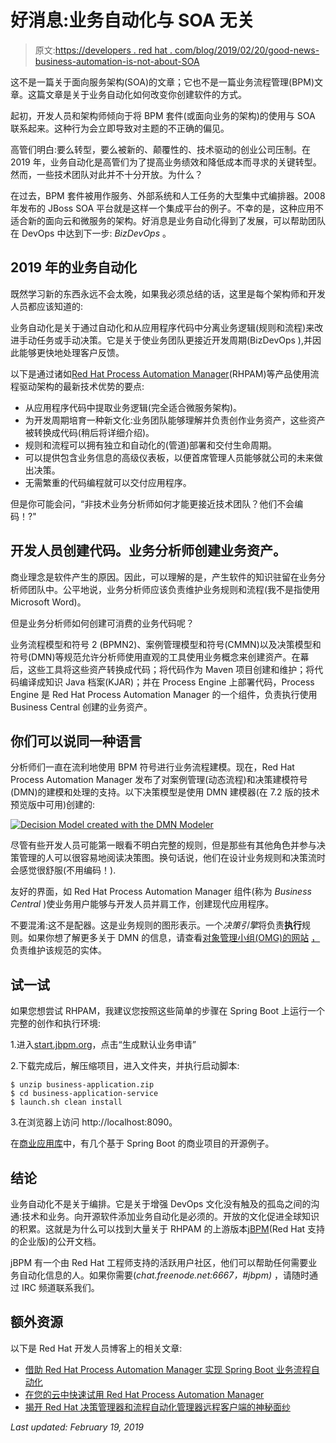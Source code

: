 # 好消息:业务自动化与 SOA 无关

> 原文:[https://developers . red hat . com/blog/2019/02/20/good-news-business-automation-is-not-about-SOA](https://developers.redhat.com/blog/2019/02/20/good-news-business-automation-is-not-about-soa)

这不是一篇关于面向服务架构(SOA)的文章；它也不是一篇业务流程管理(BPM)文章。这篇文章是关于业务自动化如何改变你创建软件的方式。

起初，开发人员和架构师倾向于将 BPM 套件(或面向业务的架构)的使用与 SOA 联系起来。这种行为会立即导致对主题的不正确的偏见。

高管们明白:要么转型，要么被新的、颠覆性的、技术驱动的创业公司压制。在 2019 年，业务自动化是高管们为了提高业务绩效和降低成本而寻求的关键转型。然而，一些技术团队对此并不十分开放。为什么？

在过去，BPM 套件被用作服务、外部系统和人工任务的大型集中式编排器。2008 年发布的 JBoss SOA 平台就是这样一个集成平台的例子。不幸的是，这种应用不适合新的面向云和微服务的架构。好消息是业务自动化得到了发展，可以帮助团队在 DevOps 中达到下一步: *BizDevOps* 。

## 2019 年的业务自动化

既然学习新的东西永远不会太晚，如果我必须总结的话，这里是每个架构师和开发人员都应该知道的:

业务自动化是关于通过自动化和从应用程序代码中分离业务逻辑(规则和流程)来改进手动任务或手动决策。它是关于使业务团队更接近开发周期(BizDevOps ),并因此能够更快地处理客户反馈。

以下是通过诸如[Red Hat Process Automation Manager](https://developers.redhat.com/products/rhpam/overview/)(RHPAM)等产品使用流程驱动架构的最新技术优势的要点:

*   从应用程序代码中提取业务逻辑(完全适合微服务架构)。
*   为开发周期培育一种新文化:业务团队能够理解并负责创作业务资产，这些资产被转换成代码(稍后将详细介绍)。
*   规则和流程可以拥有独立和自动化的(管道)部署和交付生命周期。
*   可以提供包含业务信息的高级仪表板，以便首席管理人员能够就公司的未来做出决策。
*   无需繁重的代码编程就可以交付应用程序。

但是你可能会问，“非技术业务分析师如何才能更接近技术团队？他们不会编码！?"

## 开发人员创建代码。业务分析师创建业务资产。

商业理念是软件产生的原因。因此，可以理解的是，产生软件的知识驻留在业务分析师团队中。公平地说，业务分析师应该负责维护业务规则和流程(我不是指使用 Microsoft Word)。

但是业务分析师如何创建可消费的业务代码呢？

业务流程模型和符号 2 (BPMN2)、案例管理模型和符号(CMMN)以及决策模型和符号(DMN)等规范允许分析师使用直观的工具使用业务概念来创建资产。在幕后，这些工具将这些资产转换成代码；将代码作为 Maven 项目创建和维护；将代码编译成知识 Java 档案(KJAR)；并在 Process Engine 上部署代码，Process Engine 是 Red Hat Process Automation Manager 的一个组件，负责执行使用 Business Central 创建的业务资产。

## 你们可以说同一种语言

分析师们一直在流利地使用 BPM 符号进行业务流程建模。现在，Red Hat Process Automation Manager 发布了对案例管理(动态流程)和决策建模符号(DMN)的建模和处理的支持。以下决策模型是使用 DMN 建模器(在 7.2 版的技术预览版中可用)创建的:

[![Decision Model created with the DMN Modeler](../Images/08f52105bad0b20803912f6636a38b6b.png)](https://developers.redhat.com/blog/wp-content/uploads/2019/01/Screen-Shot-2019-01-25-at-17.58.03.png)

尽管有些开发人员可能第一眼看不明白完整的规则，但是那些有其他角色并参与决策管理的人可以很容易地阅读决策图。换句话说，他们在设计业务规则和决策流时会感觉很舒服(不用编码！).

友好的界面，如 Red Hat Process Automation Manager 组件(称为 *Business Central* )使业务用户能够与开发人员并肩工作，创建现代应用程序。

不要混淆:这不是配器。这是业务规则的图形表示。一个*决策引擎*将负责**执行**规则。如果你想了解更多关于 DMN 的信息，请查看[对象管理小组(OMG)的网站](https://www.omg.org/dmn/) [，](https://www.omg.org/dmn/)负责维护该规范的实体。

## 试一试

如果您想尝试 RHPAM，我建议您按照这些简单的步骤在 Spring Boot 上运行一个完整的创作和执行环境:

1.进入[start.jbpm.org](http://start.jbpm.org)，点击“生成默认业务申请”

2.下载完成后，解压缩项目，进入文件夹，并执行启动脚本:

```
$ unzip business-application.zip
$ cd business-application-service
$ launch.sh clean install

```

3.在浏览器上访问 http://localhost:8090。

在[商业应用库](https://GITHUB.COM/BUSINESS-APPLICATIONS)中，有几个基于 Spring Boot 的商业项目的开源例子。

## 结论

业务自动化不是关于编排。它是关于增强 DevOps 文化没有触及的孤岛之间的沟通:技术和业务。向开源软件添加业务自动化是必须的。开放的文化促进全球知识的积累。这就是为什么可以找到大量关于 RHPAM 的上游版本[jBPM](https://github.com/kiegroup/jbpm)(Red Hat 支持的企业版)的公开文档。

jBPM 有一个由 Red Hat 工程师支持的活跃用户社区，他们可以帮助任何需要业务自动化信息的人。如果你需要(*chat.freenode.net:6667，#jbpm)* ，请随时通过 IRC 频道联系我们。

## 额外资源

以下是 Red Hat 开发人员博客上的相关文章:

*   [借助 Red Hat Process Automation Manager 实现 Spring Boot 业务流程自动化](https://developers.redhat.com/blog/2018/11/01/spring-boot-enabled-business-process-automation-with-red-hat-process-automation-manager/)
*   [在您的云中快速试用 Red Hat Process Automation Manager](https://developers.redhat.com/blog/2018/12/04/quickly-try-red-hat-process-automation-manager-in-your-cloud/)
*   [揭开 Red Hat 决策管理器和流程自动化管理器远程客户端的神秘面纱](https://developers.redhat.com/blog/2018/12/10/demystifying-the-red-hat-decision-manager-and-process-automation-manager-remote-client/)

*Last updated: February 19, 2019*